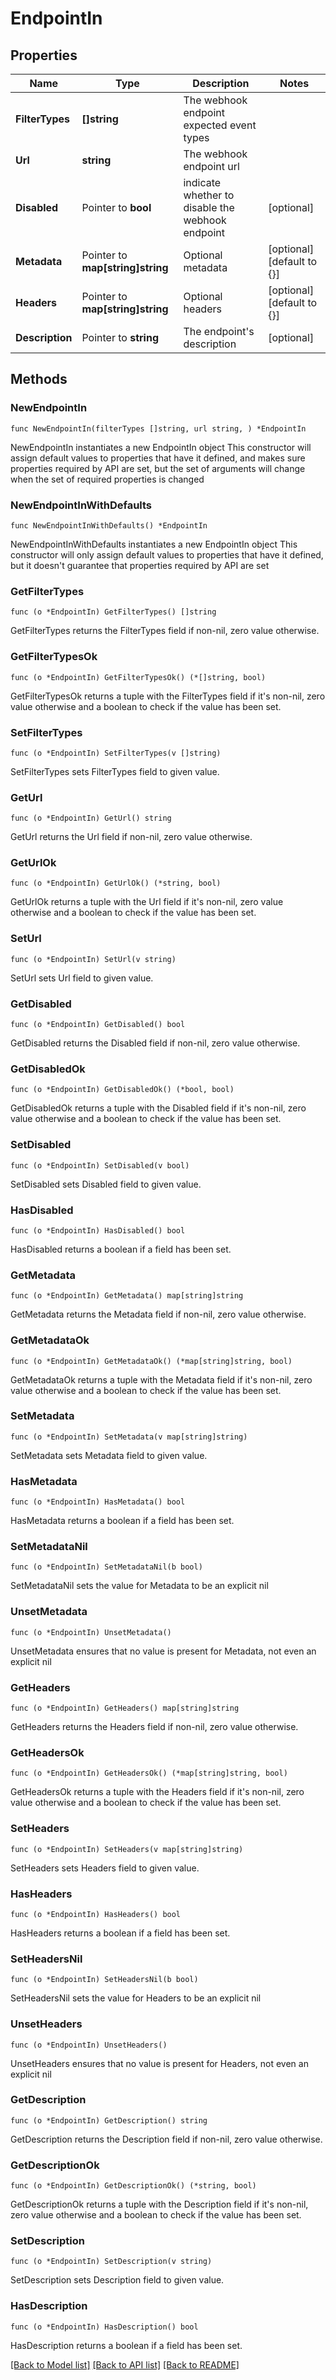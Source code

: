 # EndpointIn

## Properties

Name | Type | Description | Notes
------------ | ------------- | ------------- | -------------
**FilterTypes** | **[]string** | The webhook endpoint expected event types | 
**Url** | **string** | The webhook endpoint url | 
**Disabled** | Pointer to **bool** | indicate whether to disable the webhook endpoint | [optional] 
**Metadata** | Pointer to **map[string]string** | Optional metadata | [optional] [default to {}]
**Headers** | Pointer to **map[string]string** | Optional headers | [optional] [default to {}]
**Description** | Pointer to **string** | The endpoint&#39;s description | [optional] 

## Methods

### NewEndpointIn

`func NewEndpointIn(filterTypes []string, url string, ) *EndpointIn`

NewEndpointIn instantiates a new EndpointIn object
This constructor will assign default values to properties that have it defined,
and makes sure properties required by API are set, but the set of arguments
will change when the set of required properties is changed

### NewEndpointInWithDefaults

`func NewEndpointInWithDefaults() *EndpointIn`

NewEndpointInWithDefaults instantiates a new EndpointIn object
This constructor will only assign default values to properties that have it defined,
but it doesn't guarantee that properties required by API are set

### GetFilterTypes

`func (o *EndpointIn) GetFilterTypes() []string`

GetFilterTypes returns the FilterTypes field if non-nil, zero value otherwise.

### GetFilterTypesOk

`func (o *EndpointIn) GetFilterTypesOk() (*[]string, bool)`

GetFilterTypesOk returns a tuple with the FilterTypes field if it's non-nil, zero value otherwise
and a boolean to check if the value has been set.

### SetFilterTypes

`func (o *EndpointIn) SetFilterTypes(v []string)`

SetFilterTypes sets FilterTypes field to given value.


### GetUrl

`func (o *EndpointIn) GetUrl() string`

GetUrl returns the Url field if non-nil, zero value otherwise.

### GetUrlOk

`func (o *EndpointIn) GetUrlOk() (*string, bool)`

GetUrlOk returns a tuple with the Url field if it's non-nil, zero value otherwise
and a boolean to check if the value has been set.

### SetUrl

`func (o *EndpointIn) SetUrl(v string)`

SetUrl sets Url field to given value.


### GetDisabled

`func (o *EndpointIn) GetDisabled() bool`

GetDisabled returns the Disabled field if non-nil, zero value otherwise.

### GetDisabledOk

`func (o *EndpointIn) GetDisabledOk() (*bool, bool)`

GetDisabledOk returns a tuple with the Disabled field if it's non-nil, zero value otherwise
and a boolean to check if the value has been set.

### SetDisabled

`func (o *EndpointIn) SetDisabled(v bool)`

SetDisabled sets Disabled field to given value.

### HasDisabled

`func (o *EndpointIn) HasDisabled() bool`

HasDisabled returns a boolean if a field has been set.

### GetMetadata

`func (o *EndpointIn) GetMetadata() map[string]string`

GetMetadata returns the Metadata field if non-nil, zero value otherwise.

### GetMetadataOk

`func (o *EndpointIn) GetMetadataOk() (*map[string]string, bool)`

GetMetadataOk returns a tuple with the Metadata field if it's non-nil, zero value otherwise
and a boolean to check if the value has been set.

### SetMetadata

`func (o *EndpointIn) SetMetadata(v map[string]string)`

SetMetadata sets Metadata field to given value.

### HasMetadata

`func (o *EndpointIn) HasMetadata() bool`

HasMetadata returns a boolean if a field has been set.

### SetMetadataNil

`func (o *EndpointIn) SetMetadataNil(b bool)`

 SetMetadataNil sets the value for Metadata to be an explicit nil

### UnsetMetadata
`func (o *EndpointIn) UnsetMetadata()`

UnsetMetadata ensures that no value is present for Metadata, not even an explicit nil
### GetHeaders

`func (o *EndpointIn) GetHeaders() map[string]string`

GetHeaders returns the Headers field if non-nil, zero value otherwise.

### GetHeadersOk

`func (o *EndpointIn) GetHeadersOk() (*map[string]string, bool)`

GetHeadersOk returns a tuple with the Headers field if it's non-nil, zero value otherwise
and a boolean to check if the value has been set.

### SetHeaders

`func (o *EndpointIn) SetHeaders(v map[string]string)`

SetHeaders sets Headers field to given value.

### HasHeaders

`func (o *EndpointIn) HasHeaders() bool`

HasHeaders returns a boolean if a field has been set.

### SetHeadersNil

`func (o *EndpointIn) SetHeadersNil(b bool)`

 SetHeadersNil sets the value for Headers to be an explicit nil

### UnsetHeaders
`func (o *EndpointIn) UnsetHeaders()`

UnsetHeaders ensures that no value is present for Headers, not even an explicit nil
### GetDescription

`func (o *EndpointIn) GetDescription() string`

GetDescription returns the Description field if non-nil, zero value otherwise.

### GetDescriptionOk

`func (o *EndpointIn) GetDescriptionOk() (*string, bool)`

GetDescriptionOk returns a tuple with the Description field if it's non-nil, zero value otherwise
and a boolean to check if the value has been set.

### SetDescription

`func (o *EndpointIn) SetDescription(v string)`

SetDescription sets Description field to given value.

### HasDescription

`func (o *EndpointIn) HasDescription() bool`

HasDescription returns a boolean if a field has been set.


[[Back to Model list]](../README.md#documentation-for-models) [[Back to API list]](../README.md#documentation-for-api-endpoints) [[Back to README]](../README.md)


